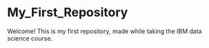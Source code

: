 # My_First_Repository
Welcome!
This is my first repository, made while taking the IBM data science course.
